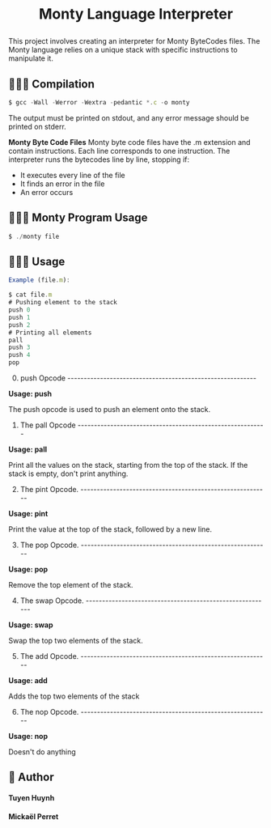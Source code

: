 # <p align="center">**Monty Language Interpreter**</p>

This project involves creating an interpreter for Monty ByteCodes files. The Monty language relies on a unique stack with specific instructions to manipulate it.


## 🧑🏻‍💻 Compilation
```js
$ gcc -Wall -Werror -Wextra -pedantic *.c -o monty
```



The output must be printed on stdout, and any error message should be printed on stderr.

**Monty Byte Code Files**
Monty byte code files have the .m extension and contain instructions. Each line corresponds to one instruction. The interpreter runs the bytecodes line by line, stopping if:

- It executes every line of the file
- It finds an error in the file
- An error occurs




## 🧑🏻‍💻 Monty Program Usage
```js
$ ./monty file
```




## 🧑🏻‍💻 Usage
```js
Example (file.m):

$ cat file.m
# Pushing element to the stack
push 0
push 1
push 2
# Printing all elements
pall
push 3
push 4
pop
```







0. push Opcode  ----------------------------------------------------------

**Usage: push**

The push opcode is used to push an element onto the stack.


1. The pall Opcode  ----------------------------------------------------------

**Usage: pall**

Print all the values on the stack, starting from the top of the stack.
If the stack is empty, don't print anything.


2. The pint Opcode. ----------------------------------------------------------

**Usage: pint**

Print the value at the top of the stack, followed by a new line.


3. The pop Opcode. ----------------------------------------------------------

**Usage: pop**

Remove the top element of the stack.


4. The swap Opcode. ---------------------------------------------------------

**Usage: swap**

Swap the top two elements of the stack.


5. The add Opcode. ----------------------------------------------------------

**Usage: add**

Adds the top two elements of the stack


6. The nop Opcode. ----------------------------------------------------------

**Usage: nop**

Doesn't do anything


## 🙇 Author
#### Tuyen Huynh
#### Mickaël Perret

    